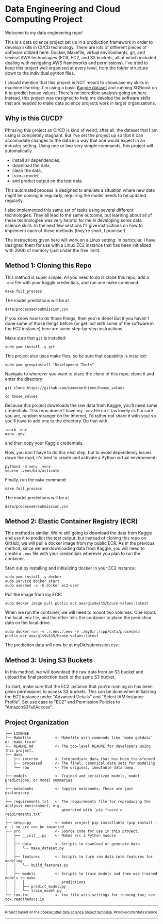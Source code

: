 Data Engineering and Cloud Computing Project
==============================

Welcome to my data engineering repo! 

This is a data science project set up in a production framework in order to develop skills in CI/CD technology. There are lots of different pieces of software utilized here: Docker, Makefile, virtual environments, git, and several AWS technologies (ECR, EC2, and S3 buckets, all of which included dealing with navigating AWS frameworks and permissions).  I've tried to keep this project well organized at every level, from the folder structure down to the individual python files.

I should mention that this project is NOT meant to showcase my skills in machine learning.  I'm using a basic <a target="_blank" href="https://www.kaggle.com/c/house-prices-advanced-regression-techniques">Kaggle dataset</a> and running XGBoost on it to predict house values. There's no incredible analysis going on here. Instead, this project was designed to help me develop the software skills that are needed to make data science projects work in larger organizations. 

## Why is this CI/CD?

Phrasing this project as CI/CD is kind of weird; after all, the dataset that I am using is completely stagnant.  But I've set the project up so that it can accomodate changes to the data in a way that one would expect in an industry setting.  Using one or two very simple commands, this project will automatically 
* install all dependencies,
* download the data,
* clean the data,
* train a model,
* and predict output on the test data. 

This automated process is designed to emulate a situation where new data might be coming in regularly, requiring the model needs to be updated regularly. 

I also implemented this same set of tasks using several different technologies. They all lead to the same outcome, but learning about all of these technologies was very helpful for me in developing some data science skills. In the next few sections I'll give instructions on how to implement each of these methods (they're short, I promise!)

The instructions given here will work on a Linux setting. In particular, I have designed them for use with a Linux EC2 instance that has been initialized with 29Gb of memory (just under the free limit).  

## Method 1: Cloning this Repo

This method is super simple. All you need to do is clone this repo, add a `.env` file with your kaggle credentials,  and run one make command:
```
make full_process
```
The model predictions will be at
```
data/processed/submission.csv
```
 If you know how to do those things, then you're done! But if you haven't done some of those things before (or get lost with some of the software in the EC2 instance) here are some step-by-step instructions.  

Make sure that `git` is installed:
```
sudo yum install -y git
```
This project also uses make files, so be sure that capability is installed:
```
sudo yum groupinstall "Development Tools"
```
Navigate to wherever you want to place the clone of this repo; clone it and enter the directory:
```
git clone https://github.com/cameronthieme/house_values

cd house_values 
```
Because this project downloads the raw data from Kaggle, you'll need some credentials.  This repo doesn't have my `.env` file on it (as lovely as I'm sure you are, random stranger on the internet, I'd rather not share it with you) so you'll have to add one to the directory.  Do that with 
```
touch .env
nano .env
```
and then copy your Kaggle credentials.

Now, you don't have to do this next step, but to avoid dependency issues down the road, it's best to create and activate a Python virtual environment:
```
python3 -m venv .venv
source .venv/bin/activate
```
Finally, run the `make` command:
```
make full_process
```
The model predictions will be at
```
data/processed/submission.csv
```

## Method 2: Elastic Container Registry (ECR)

This method is similar.  We're still going to download the data from Kaggle and use it to predict the test output, but instead of cloning this repo on GitHub, we will pull a docker image from my public ECR. As in the previous method, since we are downloading data from Kaggle, you will need to create a `.env` file with your credentials wherever you plan to run the container.  

Start out by installing and initializing docker in your EC2 instance:
```
sudo yum install -y docker
sudo service docker start
sudo usermod -a -G docker ec2-user
```
Pull the image from my ECR:
```
sudo docker image pull public.ecr.aws/g1s9w1h5/house-values:latest
```
When we run the container, we will need to mount two volumes.  One inputs the local .env file, and the other tells the container to place the prediction data on the local drive.  
```
sudo docker run -v ./.env:/.env -v ./myDir:/app/data/processed public.ecr.aws/g1s9w1h5/house-values:latest
```
The prediction data will now be at myDir/submission.csv.

## Method 3: Using S3 Buckets

In this method, we will download the raw data from an S3 bucket and upload the final prediction back to the same S3 bucket.

To start, make sure that the EC2 instance that you're running on has been given permissions to access S3 buckets.  This can be done when initializing the EC2 instance under "Advanced Details" and "Select IAM Instance Profile".  Set use case to "EC2" and Permission Policies to "AmazonS3FullAccess".



Project Organization
------------

    ├── LICENSE
    ├── Makefile           <- Makefile with commands like `make getdata` or `make train`
    ├── README.md          <- The top-level README for developers using this project.
    ├── data
    │   ├── interim        <- Intermediate data that has been transformed.
    │   ├── processed      <- The final, canonical data sets for modeling.
    │   └── raw            <- The original, immutable data dump.
    │
    ├── models             <- Trained and serialized models, model predictions, or model summaries
    │
    ├── notebooks          <- Jupyter notebooks. These are just exploratory.
    │
    ├── requirements.txt   <- The requirements file for reproducing the analysis environment, e.g.
    │                         generated with `pip freeze > requirements.txt`
    │
    ├── setup.py           <- makes project pip installable (pip install -e .) so src can be imported
    ├── src                <- Source code for use in this project.
    │   ├── __init__.py    <- Makes src a Python module
    │   │
    │   ├── data           <- Scripts to download or generate data
    │   │   └── make_dataset.py
    │   │
    │   ├── features       <- Scripts to turn raw data into features for modeling
    │   │   └── build_features.py
    │   │
    │   ├── models         <- Scripts to train models and then use trained models to make
    │   │   │                 predictions
    │   │   ├── predict_model.py
    │   │   └── train_model.py
    └── tox.ini            <- tox file with settings for running tox; see tox.readthedocs.io


--------

<p><small>Project based on the <a target="_blank" href="https://drivendata.github.io/cookiecutter-data-science/">cookiecutter data science project template</a>. #cookiecutterdatascience</small></p>


----------------------------------------------------------------------------------
